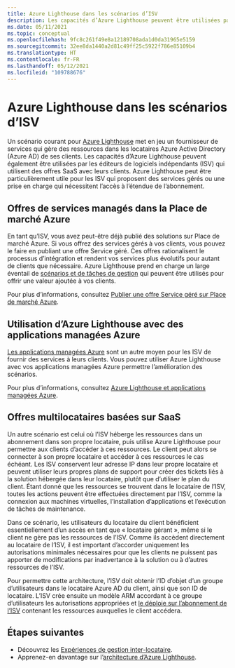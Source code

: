 ```yaml
---
title: Azure Lighthouse dans les scénarios d’ISV
description: Les capacités d’Azure Lighthouse peuvent être utilisées par les éditeurs de logiciels indépendants pour une plus grande flexibilité dans les offres aux clients.
ms.date: 05/11/2021
ms.topic: conceptual
ms.openlocfilehash: 9fc8c261f49e8a12189708ada1d0da31965e5159
ms.sourcegitcommit: 32ee8da1440a2d81c49ff25c5922f786e85109b4
ms.translationtype: HT
ms.contentlocale: fr-FR
ms.lasthandoff: 05/12/2021
ms.locfileid: "109788676"
---
```

# <a name="azure-lighthouse-in-isv-scenarios"></a>Azure Lighthouse dans les scénarios d’ISV

Un scénario courant pour [Azure Lighthouse](../overview.md) met en jeu un fournisseur de services qui gère des ressources dans les locataires Azure Active Directory (Azure AD) de ses clients. Les capacités d’Azure Lighthouse peuvent également être utilisées par les éditeurs de logiciels indépendants (ISV) qui utilisent des offres SaaS avec leurs clients. Azure Lighthouse peut être particulièrement utile pour les ISV qui proposent des services gérés ou une prise en charge qui nécessitent l’accès à l’étendue de l’abonnement.

## <a name="managed-service-offers-in-azure-marketplace"></a>Offres de services managés dans la Place de marché Azure

En tant qu’ISV, vous avez peut-être déjà publié des solutions sur Place de marché Azure. Si vous offrez des services gérés à vos clients, vous pouvez le faire en publiant une offre Service géré. Ces offres rationalisent le processus d’intégration et rendent vos services plus évolutifs pour autant de clients que nécessaire. Azure Lighthouse prend en charge un large éventail de [scénarios et de tâches de gestion](cross-tenant-management-experience.md#enhanced-services-and-scenarios) qui peuvent être utilisés pour offrir une valeur ajoutée à vos clients.

Pour plus d’informations, consultez [Publier une offre Service géré sur Place de marché Azure](../how-to/publish-managed-services-offers.md).

## <a name="using-azure-lighthouse-with-azure-managed-applications"></a>Utilisation d’Azure Lighthouse avec des applications managées Azure

[Les applications managées Azure](../../azure-resource-manager/managed-applications/overview.md) sont un autre moyen pour les ISV de fournir des services à leurs clients. Vous pouvez utiliser Azure Lighthouse avec vos applications managées Azure permettre l’amélioration des scénarios.

Pour plus d’informations, consultez [Azure Lighthouse et applications managées Azure](managed-applications.md).

## <a name="saas-based-multi-tenant-offerings"></a>Offres multilocataires basées sur SaaS

Un autre scénario est celui où l’ISV héberge les ressources dans un abonnement dans son propre locataire, puis utilise Azure Lighthouse pour permettre aux clients d’accéder à ces ressources. Le client peut alors se connecter à son propre locataire et accéder à ces ressources le cas échéant. Les ISV conservent leur adresse IP dans leur propre locataire et peuvent utiliser leurs propres plans de support pour créer des tickets liés à la solution hébergée dans leur locataire, plutôt que d’utiliser le plan du client. Étant donné que les ressources se trouvent dans le locataire de l’ISV, toutes les actions peuvent être effectuées directement par l’ISV, comme la connexion aux machines virtuelles, l’installation d’applications et l’exécution de tâches de maintenance.

Dans ce scénario, les utilisateurs du locataire du client bénéficient essentiellement d’un accès en tant que « locataire gérant », même si le client ne gère pas les ressources de l’ISV. Comme ils accèdent directement au locataire de l’ISV, il est important d’accorder uniquement les autorisations minimales nécessaires pour que les clients ne puissent pas apporter de modifications par inadvertance à la solution ou à d’autres ressources de l’ISV.

Pour permettre cette architecture, l’ISV doit obtenir l’ID d’objet d’un groupe d’utilisateurs dans le locataire Azure AD du client, ainsi que son ID de locataire. L’ISV crée ensuite un modèle ARM accordant à ce groupe d’utilisateurs les autorisations appropriées et [le déploie sur l’abonnement de l’ISV](../how-to/onboard-customer.md) contenant les ressources auxquelles le client accédera.

## <a name="next-steps"></a>Étapes suivantes

- Découvrez les [Expériences de gestion inter-locataire](cross-tenant-management-experience.md).
- Apprenez-en davantage sur l’[architecture d’Azure Lighthouse](architecture.md).
